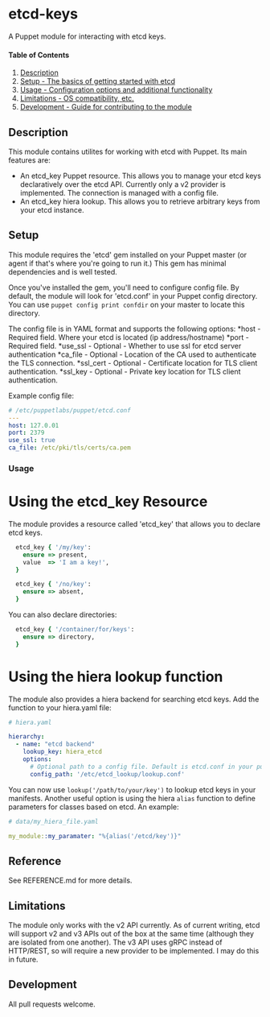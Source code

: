 # etcd-keys

A Puppet module for interacting with etcd keys. 

#### Table of Contents

1. [Description](#description)
2. [Setup - The basics of getting started with etcd](#setup)
3. [Usage - Configuration options and additional functionality](#usage)
4. [Limitations - OS compatibility, etc.](#limitations)
5. [Development - Guide for contributing to the module](#development)

## Description

This module contains utilites for working with etcd with Puppet. Its main features are:
* An etcd_key Puppet resource. This allows you to manage your etcd keys declaratively over the etcd API. Currently only a v2 provider is implemented. The connection is managed with a config file. 
* An etcd_key hiera lookup. This allows you to retrieve arbitrary keys from your etcd instance. 


## Setup

This module requires the 'etcd' gem installed on your Puppet master (or agent if that's where you're going to run it.) This gem has minimal dependencies and is well tested.

Once you've installed the gem, you'll need to configure config file. By default, the module will look for 'etcd.conf' in your Puppet config directory. You can use ```puppet config print confdir``` on your master to locate this directory.

The config file is in YAML format and supports the following options: 
  *host - Required field. Where your etcd is located (ip address/hostname)
  *port - Required field. 
  *use_ssl - Optional - Whether to use ssl for etcd server authentication
  *ca_file - Optional - Location of the CA used to authenticate the TLS connection. 
  *ssl_cert - Optional - Certificate location for TLS client authentication. 
  *ssl_key  - Optional - Private key location for TLS client authentication.

Example config file:
``` yaml
# /etc/puppetlabs/puppet/etcd.conf
---
host: 127.0.01
port: 2379
use_ssl: true
ca_file: /etc/pki/tls/certs/ca.pem

```

### Usage

# Using the etcd_key Resource
The module provides a resource called 'etcd_key' that allows you to declare etcd keys. 

``` ruby
  etcd_key { '/my/key': 
    ensure => present,
    value  => 'I am a key!',
  }

  etcd_key { '/no/key': 
    ensure => absent,
  }
```

You can also declare directories:

``` ruby
  etcd_key { '/container/for/keys': 
    ensure => directory,
  }
```

# Using the hiera lookup function
The module also provides a hiera backend for searching etcd keys. 
Add the function to your hiera.yaml file:

``` yaml
# hiera.yaml

hierarchy:
  - name: "etcd backend"
    lookup_key: hiera_etcd
    options:
      # Optional path to a config file. Default is etcd.conf in your puppet dir.
      config_path: '/etc/etcd_lookup/lookup.conf'
```

You can now use ```lookup('/path/to/your/key')``` to lookup etcd keys in your manifests. Another useful option is using the hiera ```alias``` function to define parameters for classes based on etcd. An example: 
``` yaml
# data/my_hiera_file.yaml

my_module::my_paramater: "%{alias('/etcd/key')}"
```

## Reference

See REFERENCE.md for more details.

## Limitations

The module only works with the v2 API currently. As of current writing, etcd will support v2 and v3 APIs out of the box at the same time (although they are isolated from one another). The v3 API uses gRPC instead of HTTP/REST, so will require a new provider to be implemented. I may do this in future. 

## Development

All pull requests welcome. 